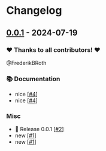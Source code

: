# Changelog

## [0.0.1](https://github.com/FrederikBRoth/test/releases/tag/0.0.1) - 2024-07-19

### ❤️ Thanks to all contributors! ❤️

@FrederikBRoth

### 📚 Documentation

- nice [[#4](https://github.com/FrederikBRoth/test/pull/4)]
- nice [[#4](https://github.com/FrederikBRoth/test/pull/4)]

### Misc

- 🎉 Release 0.0.1 [[#2](https://github.com/FrederikBRoth/test/pull/2)]
- new [[#1](https://github.com/FrederikBRoth/test/pull/1)]
- new [[#1](https://github.com/FrederikBRoth/test/pull/1)]

